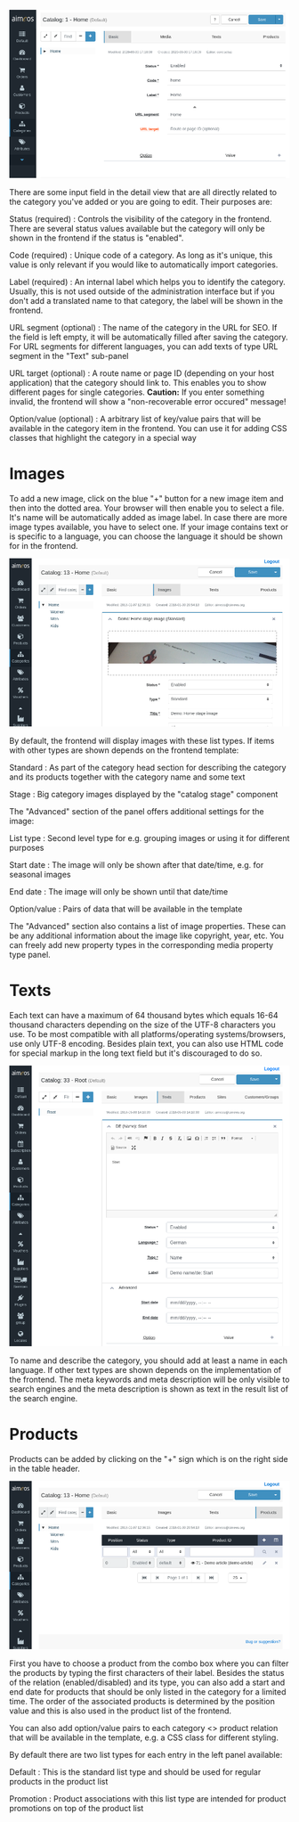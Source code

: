 ![Category details](Admin-backend-catalog-detail.png)

There are some input field in the detail view that are all directly related to the category you've added or you are going to edit. Their purposes are:

Status (required)
: Controls the visibility of the category in the frontend. There are several status values available but the category will only be shown in the frontend if the status is "enabled".

Code (required)
: Unique code of a category. As long as it's unique, this value is only relevant if you would like to automatically import categories.

Label (required)
: An internal label which helps you to identify the category. Usually, this is not used outside of the administration interface but if you don't add a translated name to that category, the label will be shown in the frontend.

URL segment (optional)
: The name of the category in the URL for SEO. If the field is left empty, it will be automatically filled after saving the category. For URL segments for different languages, you can add texts of type URL segment in the "Text" sub-panel

URL target (optional)
: A route name or page ID (depending on your host application) that the category should link to. This enables you to show different pages for single categories. **Caution:** If you enter something invalid, the frontend will show a "non-recoverable error occured" message!

Option/value (optional)
: A arbitrary list of key/value pairs that will be available in the category item in the frontend. You can use it for adding CSS classes that highlight the category in a special way


# Images

To add a new image, click on the blue "+" button for a new image item and then into the dotted area. Your browser will then enable you to select a file. It's name will be automatically added as image label. In case there are more image types available, you have to select one. If your image contains text or is specific to a language, you can choose the language it should be shown for in the frontend.

![Associate images to a category](Admin-backend-catalog-detail-media.png)

By default, the frontend will display images with these list types. If items with other types are shown depends on the frontend template:

Standard
: As part of the category head section for describing the category and its products together with the category name and some text

Stage
: Big category images displayed by the "catalog stage" component

The "Advanced" section of the panel offers additional settings for the image:

List type
: Second level type for e.g. grouping images or using it for different purposes

Start date
: The image will only be shown after that date/time, e.g. for seasonal images

End date
: The image will only be shown until that date/time

Option/value
: Pairs of data that will be available in the template

The "Advanced" section also contains a list of image properties. These can be any additional information about the image like copyright, year, etc. You can freely add new property types in the corresponding media property type panel.


# Texts

Each text can have a maximum of 64 thousand bytes which equals 16-64 thousand characters depending on the size of the UTF-8 characters you use. To be most compatible with all platforms/operating systems/browsers, use only UTF-8 encoding. Besides plain text, you can also use HTML code for special markup in the long text field but it's discouraged to do so.

![Associate texts to a category](Admin-backend-catalog-detail-text.png)

To name and describe the category, you should add at least a name in each language. If other text types are shown depends on the implementation of the frontend. The meta keywords and meta description will be only visible to search engines and the meta description is shown as text in the result list of the search engine.


# Products

Products can be added by clicking on the "+" sign which is on the right side in the table header.

![Associate products to a category](Admin-backend-catalog-detail-product.png)

First you have to choose a product from the combo box where you can filter the products by typing the first characters of their label. Besides the status of the relation (enabled/disabled) and its type, you can also add a start and end date for products that should be only listed in the category for a limited time. The order of the associated products is determined by the position value and this is also used in the product list of the frontend.

You can also add option/value pairs to each category <> product relation that will be available in the template, e.g. a CSS class for different styling.

By default there are two list types for each entry in the left panel available:

Default
: This is the standard list type and should be used for regular products in the product list

Promotion
: Product associations with this list type are intended for product promotions on top of the product list
